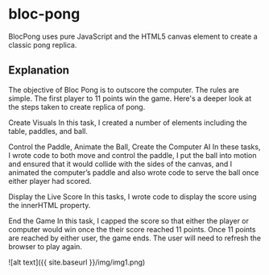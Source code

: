 # bloc-pong
BlocPong uses pure JavaScript and the HTML5 canvas element to create a classic pong replica.

## Explanation
The objective of Bloc Pong is to outscore the computer. The rules are simple. The first player to 11 points win the game. Here's a deeper look at the steps taken to create replica of pong.

Create Visuals In this task, I created a number of elements including the table, paddles, and ball.

Control the Paddle, Animate the Ball, Create the Computer AI In these tasks, I wrote code to both move and control the paddle, I put the ball into motion and ensured that it would collide with the sides of the canvas, and I animated the computer’s paddle and also wrote code to serve the ball once either player had scored.

Display the Live Score In this tasks, I wrote code to display the score using the innerHTML property.

End the Game In this task, I capped the score so that either the player or computer would win once the their score reached 11 points. Once 11 points are reached by either user, the game ends. The user will need to refresh the browser to play again.

![alt text]({{ site.baseurl }}/img/img1.png)
